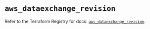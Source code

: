 # `aws_dataexchange_revision`

Refer to the Terraform Registry for docs: [`aws_dataexchange_revision`](https://registry.terraform.io/providers/hashicorp/aws/6.5.0/docs/resources/dataexchange_revision).

